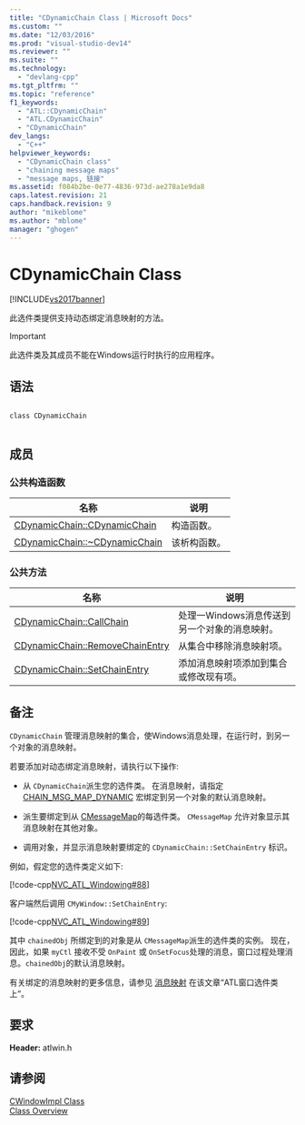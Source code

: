 ```yaml
---
title: "CDynamicChain Class | Microsoft Docs"
ms.custom: ""
ms.date: "12/03/2016"
ms.prod: "visual-studio-dev14"
ms.reviewer: ""
ms.suite: ""
ms.technology: 
  - "devlang-cpp"
ms.tgt_pltfrm: ""
ms.topic: "reference"
f1_keywords: 
  - "ATL::CDynamicChain"
  - "ATL.CDynamicChain"
  - "CDynamicChain"
dev_langs: 
  - "C++"
helpviewer_keywords: 
  - "CDynamicChain class"
  - "chaining message maps"
  - "message maps, 链接"
ms.assetid: f084b2be-0e77-4836-973d-ae278a1e9da8
caps.latest.revision: 21
caps.handback.revision: 9
author: "mikeblome"
ms.author: "mblome"
manager: "ghogen"
---
```

# CDynamicChain Class
[!INCLUDE[vs2017banner](../../assembler/inline/includes/vs2017banner.md)]

此选件类提供支持动态绑定消息映射的方法。  
  
> [!IMPORTANT]
>  此选件类及其成员不能在Windows运行时执行的应用程序。  
  
## 语法  
  
```  
  
class CDynamicChain  
  
```  
  
## 成员  
  
### 公共构造函数  
  
|名称|说明|  
|--------|--------|  
|[CDynamicChain::CDynamicChain](../Topic/CDynamicChain::CDynamicChain.md)|构造函数。|  
|[CDynamicChain::~CDynamicChain](../Topic/CDynamicChain::~CDynamicChain.md)|该析构函数。|  
  
### 公共方法  
  
|名称|说明|  
|--------|--------|  
|[CDynamicChain::CallChain](../Topic/CDynamicChain::CallChain.md)|处理一Windows消息传送到另一个对象的消息映射。|  
|[CDynamicChain::RemoveChainEntry](../Topic/CDynamicChain::RemoveChainEntry.md)|从集合中移除消息映射项。|  
|[CDynamicChain::SetChainEntry](../Topic/CDynamicChain::SetChainEntry.md)|添加消息映射项添加到集合或修改现有项。|  
  
## 备注  
 `CDynamicChain` 管理消息映射的集合，使Windows消息处理，在运行时，到另一个对象的消息映射。  
  
 若要添加对动态绑定消息映射，请执行以下操作:  
  
-   从 `CDynamicChain`派生您的选件类。  在消息映射，请指定 [CHAIN\_MSG\_MAP\_DYNAMIC](../Topic/CHAIN_MSG_MAP_DYNAMIC.md) 宏绑定到另一个对象的默认消息映射。  
  
-   派生要绑定到从 [CMessageMap](../../atl/reference/cmessagemap-class.md)的每选件类。  `CMessageMap` 允许对象显示其消息映射在其他对象。  
  
-   调用对象，并显示消息映射要绑定的 `CDynamicChain::SetChainEntry` 标识。  
  
 例如，假定您的选件类定义如下:  
  
 [!code-cpp[NVC_ATL_Windowing#88](../../atl/codesnippet/CPP/cdynamicchain-class_1.h)]  
  
 客户端然后调用 `CMyWindow::SetChainEntry`:  
  
 [!code-cpp[NVC_ATL_Windowing#89](../../atl/codesnippet/CPP/cdynamicchain-class_2.cpp)]  
  
 其中 `chainedObj` 所绑定到的对象是从 `CMessageMap`派生的选件类的实例。  现在，因此，如果 `myCtl` 接收不受 `OnPaint` 或 `OnSetFocus`处理的消息，窗口过程处理消息。`chainedObj`的默认消息映射。  
  
 有关绑定的消息映射的更多信息，请参见 [消息映射](../../atl/message-maps-atl.md) 在该文章“ATL窗口选件类上”。  
  
## 要求  
 **Header:** atlwin.h  
  
## 请参阅  
 [CWindowImpl Class](../../atl/reference/cwindowimpl-class.md)   
 [Class Overview](../../atl/atl-class-overview.md)
